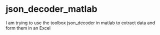 # json_decoder_matlab
I am trying to use the toolbox json_decoder in matlab to extract data and form  them in an Excel
